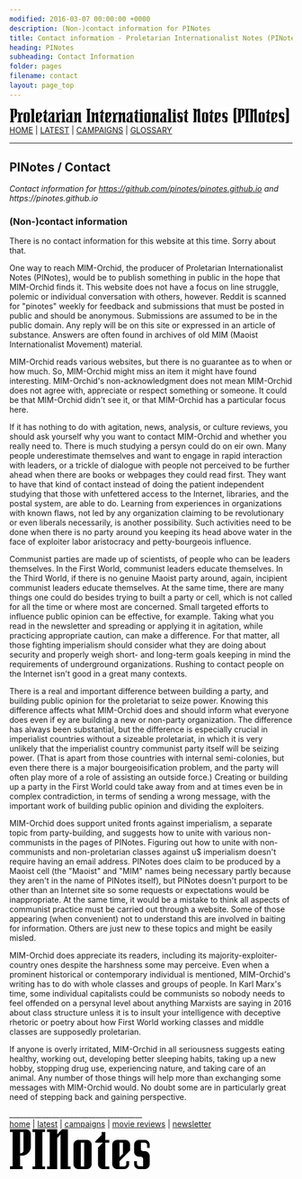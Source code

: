 ```yaml
---
modified: 2016-03-07 00:00:00 +0000
description: (Non-)contact information for PINotes
title: Contact information - Proletarian Internationalist Notes (PINotes)
heading: PINotes
subheading: Contact Information
folder: pages
filename: contact
layout: page_top
---
```

<div class="hide"><p id="banner-md"><a href="../index.md"><img src="../_layouts/images/banner_small_600.png" alt="Proletarian Internationalist Notes (PINotes)" /></a><br /><a href="../index.md">HOME</a> | <a href="../pages/latest.md">LATEST</a> | <a href="../pages/agitation/index.md">CAMPAIGNS</a> | <a href="../pages/glossary/index.md">GLOSSARY</a></p><hr /><h2>PINotes / Contact</h2></div><p><i>Contact information for <a href="https://github.com/pinotes/pinotes.github.io">https://github.com/pinotes/pinotes.github.io</a> and https://pinotes.github.io</i></p><div class="hide"></div>

### (Non-)contact information

There is no contact information for this website at this time. Sorry about that.

One way to reach MIM-Orchid, the producer of Proletarian Internationalist Notes (PINotes), would be to publish something in public in the hope that MIM-Orchid finds it. This website does not have a focus on line struggle, polemic or individual conversation with others, however. Reddit is scanned for "pinotes" weekly for feedback and submissions that must be posted in public and should be anonymous. Submissions are assumed to be in the public domain. Any reply will be on this site or expressed in an article of substance. Answers are often found in archives of old MIM (Maoist Internationalist Movement) material.
 
MIM-Orchid reads various websites, but there is no guarantee as to when or how much. So, MIM-Orchid might miss an item it might have found interesting. MIM-Orchid's non-acknowledgment does not mean MIM-Orchid does not agree with, appreciate or respect something or someone. It could be that MIM-Orchid didn't see it, or that MIM-Orchid has a particular focus here.

If it has nothing to do with agitation, news, analysis, or culture reviews, you should ask yourself why you want to contact MIM-Orchid and whether you really need to. There is much studying a persyn could do on eir own. Many people underestimate themselves and want to engage in rapid interaction with leaders, or a trickle of dialogue with people not perceived to be further ahead when there are books or webpages they could read first. They want to have that kind of contact instead of doing the patient independent studying that those with unfettered access to the Internet, libraries, and the postal system, are able to do. Learning from experiences in organizations with known flaws, not led by any organization claiming to be revolutionary or even liberals necessarily, is another possibility. Such activities need to be done when there is no party around you keeping its head above water in the face of exploiter labor aristocracy and petty-bourgeois influence.

Communist parties are made up of scientists, of people who can be leaders themselves. In the First World, communist leaders educate themselves. In the Third World, if there is no genuine Maoist party around, again, incipient communist leaders educate themselves. At the same time, there are many things one could do besides trying to built a party or cell, which is not called for all the time or where most are concerned. Small targeted efforts to influence public opinion can be effective, for example. Taking what you read in the newsletter and spreading or applying it in agitation, while practicing appropriate caution, can make a difference. For that matter, all those fighting imperialism should consider what they are doing about security and properly weigh short- and long-term goals keeping in mind the requirements of underground organizations. Rushing to contact people on the Internet isn't good in a great many contexts.

There is a real and important difference between building a party, and building public opinion for the proletariat to seize power. Knowing this difference affects what MIM-Orchid does and should inform what everyone does even if ey are building a new or non-party organization. The difference has always been substantial, but the difference is especially crucial in imperialist countries without a sizeable proletariat, in which it is very unlikely that the imperialist country communist party itself will be seizing power. (That is apart from those countries with internal semi-colonies, but even there there is a major bourgeoisification problem, and the party will often play more of a role of assisting an outside force.) Creating or building up a party in the First World could take away from and at times even be in complex contradiction, in terms of sending a wrong message, with the important work of building public opinion and dividing the exploiters.

MIM-Orchid does support united fronts against imperialism, a separate topic from party-building, and suggests how to unite with various non-communists in the pages of PINotes. Figuring out how to unite with non-communists and non-proletarian classes against u$ imperialism doesn't require having an email address. PINotes does claim to be produced by a Maoist cell (the "Maoist" and "MIM" names being necessary partly because they aren't in the name of PINotes itself), but PINotes doesn't purport to be other than an Internet site so some requests or expectations would be inappropriate. At the same time, it would be a mistake to think all aspects of communist practice must be carried out through a website. Some of those appearing (when convenient) not to understand this are involved in baiting for information. Others are just new to these topics and might be easily misled. 

MIM-Orchid does appreciate its readers, including its majority-exploiter-country ones despite the harshness some may perceive. Even when a prominent historical or contemporary individual is mentioned, MIM-Orchid's writing has to do with whole classes and groups of people. In Karl Marx's time, some individual capitalists could be communists so nobody needs to feel offended on a persynal level about anything Marxists are saying in 2016 about class structure unless it is to insult your intelligence with deceptive rhetoric or poetry about how First World working classes and middle classes are supposedly proletarian.

If anyone is overly irritated, MIM-Orchid in all seriousness suggests eating healthy, working out, developing better sleeping habits, taking up a new hobby, stopping drug use, experiencing nature, and taking care of an animal. Any number of those things will help more than exchanging some messages with MIM-Orchid would. No doubt some are in particularly great need of stepping back and gaining perspective.

<div class="hide"></div><div class="hide"><p>_____________________________________<br /><a href="../index.md">home</a> | <a href="../pages/latest.md">latest</a> | <a href="../pages/agitation/index.md">campaigns</a> | <a href="../reviews/movies/index.md">movie reviews</a> | <a href="../pages/newsletter/index.md">newsletter</a><br /><a href="../index.md"><img src="../_layouts/images/logo_250.png" alt="PINotes" /></a></p></div>

